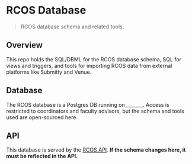 # RCOS Database
> RCOS database schema and related tools.

## Overview

This repo holds the SQL/DBML for the RCOS database schema, SQL for views and triggers, and tools for importing RCOS data from external platforms like Submitty and Venue.

## Database
The RCOS database is a Postgres DB running on _______. Access is restricted to coordinators and faculty advisors, but the schema and tools used are open-sourced here.

## API

This database is served by the [RCOS API](https://github.com/rcos/rcos-api). **If the schema changes here, it must be reflected in the API.**